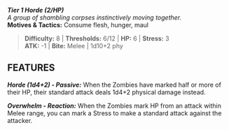 ***Tier 1 Horde (2/HP)***  
*A group of shambling corpses instinctively moving together.*  
**Motives & Tactics:** Consume flesh, hunger, maul

> **Difficulty:** 8 | **Thresholds:** 6/12 | **HP:** 6 | **Stress:** 3  
> **ATK:** -1 | **Bite:** Melee | 1d10+2 phy  

## FEATURES

***Horde (1d4+2) - Passive:*** When the Zombies have marked half or more of their HP, their standard attack deals 1d4+2 physical damage instead.

***Overwhelm - Reaction:*** When the Zombies mark HP from an attack within Melee range, you can mark a Stress to make a standard attack against the attacker.
